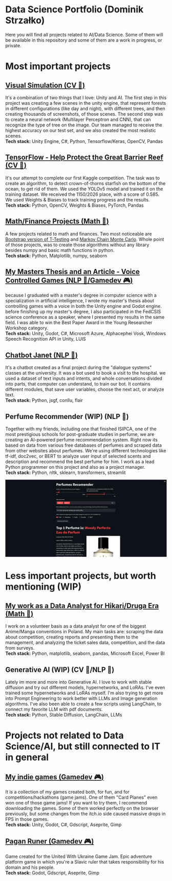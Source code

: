 # Data Science Portfolio (Dominik Strzałko)

Here you will find all projects related to AI/Data Science. Some of them will be available in this repository and some of them are a work in progress, or private. 

# Most important projects

## [Visual Simulation (CV :eyes:)](https://github.com/SnowyCocoon/Data_Science_Portfolio/tree/master/Computer%20Vision/1.%20Visual%20Simulation)
It's a combination of two things that I love: Unity and AI. The first step in this project was creating a few scenes in the unity engine, that represent forests in different configurations (like day and night), with different trees, and then creating thousands of screenshots, of those scenes. The second step was to create a neural network (Multilayer Perceptron and CNN), that can recognize the type of tree on the image. Our team managed to receive the highest accuracy on our test set, and we also created the most realistic scenes.  
**Tech stack:** Unity Engine, C#, Python, Tensorflow/Keras, OpenCV, Pandas

## [TensorFlow - Help Protect the Great Barrier Reef (CV :eyes:)](https://www.kaggle.com/code/dominikstrzalko/rhea-team-yolov5-infer)
It's our attempt to complete our first Kaggle competition. The task was to create an algorithm, to detect crown-of-thorns starfish on the bottom of the ocean, to get rid of them. We used the YOLOv5 model and trained it on the training dataset. We received the 1150/2026 place, with a score of 0.585. We used Weights & Biases to track training progress and the results.  
**Tech stack:** Python, OpenCV, Weights & Biases, PyTorch, Pandas

## [Math/Finance Projects (Math :1234:)](https://github.com/SnowyCocoon/Data_Science_Portfolio/tree/master/Math%2CFinance%20and%20Statistics)
A few projects related to math and finances. Two most noticeable are [Bootstrap version of T-Testing](https://github.com/SnowyCocoon/Data_Science_Portfolio/blob/master/Math%2CFinance%20and%20Statistics/1.%20Bootstrap%20T-Testing/Bootstrapowa%20wersja%20testu%20t.ipynb) and [Markov Chain Monte Carlo](https://github.com/SnowyCocoon/Data_Science_Portfolio/blob/master/Math%2CFinance%20and%20Statistics/2.%20MCMC%20(Markov%20Chain%20Monte%20Carlo)/MCMC.ipynb). Whole point of those projects, was to create those algorithms without any library besides numpy and basic math functions in python.  
**Tech stack:** Python, Matplotlib, numpy, seaborn

## [My Masters Thesis and an Article - Voice Controlled Games (NLP :speech_balloon:/Gamedev :video_game:)](https://annals-csis.org/proceedings/2021/pliks/143.pdf)
because I graduated with a master's degree in computer science with a specialization in artificial intelligence, I wrote my master's thesis about controlling games with a voice in both the Unity engine and Godot engine. before finishing up my master's degree, I also participated in the FedCSIS science conference as a speaker, where I presented my results in the same field. I was able to win the Best Paper Award in the Young Researcher Workshop category.  
**Tech stack:** Unity, Godot, C#, Microsoft Azure, Alphacephei Vosk, Windows Speech Recognition API in Unity, LUIS

## [Chatbot Janet (NLP :speech_balloon:)](https://github.com/SnowyCocoon/Data_Science_Portfolio/tree/master/NLP/7.%20Hospital%20ChatBot)
It's a chatbot created as a final project during the "dialogue systems" classes at the university. It was a bot used to book a visit to the hospital. we used a dataset of text inputs and intents, and whole conversations divided into parts, that computer can understand, to train our bot. It contains different modules, that save user variables, choose the next act, or analyze text.  
**Tech stack:** Python, jsgf, conllu, flair

## Perfume Recommender (WIP) (NLP :speech_balloon:)
Together with my friends, including one that finished ISIPCA, one of the most prestigious schools for post-graduate studies in perfume, we are creating an AI-powered perfume recommendation system. Right now its based on data from various free databases of perfumes and scraped data from other websites about perfumes. We're using different technologies like tf-idf, doc2vec, or BERT to analyze user input of selected scents and description and recommend the best perfume for him. I work as a lead Python programmer on this project and also as a project manager.  
**Tech stack:** Python, nltk, sklearn, transformers, streamlit

![image](https://github.com/SnowyCocoon/Data_Science_Portfolio/blob/master/NLP/11.%20Perfumex/perfumex_screen.png)

# Less important projects, but worth mentioning (WIP)

## [My work as a Data Analyst for Hikari/Druga Era (Math :1234:)](https://hikari.pl/)
I work on a volunteer basis as a data analyst for one of the biggest Anime/Manga conventions in Poland. My main tasks are: scraping the data about competition, creating reports and presenting them to the management, and analyzing the ticket sales data, competition, and the data from surveys.  
**Tech stack:** Python, matplotlib, seaborn, pandas, Microsoft Excel, Power BI

## Generative AI (WIP) (CV :eyes:/NLP :speech_balloon:)
Lately im more and more into Generative AI. I love to work with stable diffusion and try out different models, hypernetworks, and LoRAs. I've even trained some hypernetworks and LoRAs myself. I'm also trying to get more into Prompt Engineering to work better with LLMs and Image generation algorithms. I've also been able to create a few scripts using LangChain, to connect my favorite LLM with pdf documents.  
**Tech stack:** Python, Stable Diffusion, LangChain, LLMs

# Projects not related to Data Science/AI, but still connected to IT in general

## [My indie games (Gamedev :video_game:)](https://snowycocoon.itch.io/)
It is a collection of my games created both, for fun, and for competitions/hackathons (game jams). One of them "Card Planes" even won one of those game jams! If you want to try them, I recommend downloading the games. Some of them worked perfectly on the browser previously, but some changes from the itch.io side caused massive drops in FPS in those games.  
**Tech stack:** Unity, Godot, C#, Gdscript, Aseprite, Gimp

## [Pagan Runer (Gamedev :video_game:)](https://gamejolt.com/games/pagan_runner/732468)
Game created for the United With Ukraine Game Jam. Epic adventure platform game in which you're a Slavic ruler that takes responsibility for his domain and his people.  
**Tech stack:** Godot, Gdscript, Aseprite, Gimp
